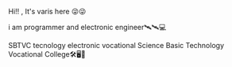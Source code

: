 Hi!! , It's varis  here
😜😜


i am programmer and electronic engineer🛰🛰💻

SBTVC tecnology electronic vocational
Science Basic Technology Vocational College🛠🖥📡
